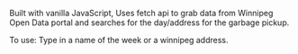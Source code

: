 Built with vanilla JavaScript, Uses fetch api to grab data from Winnipeg Open Data portal and searches for the day/address for the garbage pickup.

To use: 
Type in a name of the week or a winnipeg address.
